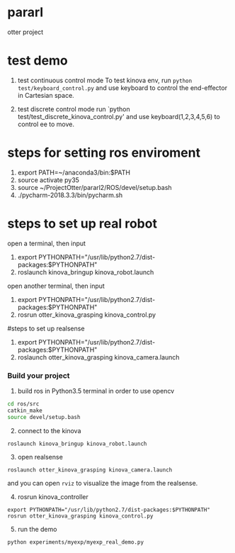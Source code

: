 # pararl
otter project


# test demo 
1. test continuous control mode
To test kinova env, run `python test/keyboard_control.py` and use keyboard to control the end-effector in Cartesian space.

2. test discrete control mode 
run `python test/test_discrete_kinova_control.py' and use keyboard(1,2,3,4,5,6) to control ee to move.


# steps for setting ros enviroment
1. export PATH=~/anaconda3/bin:$PATH
2. source activate py35
3. source ~/ProjectOtter/pararl2/ROS/devel/setup.bash
4. ./pycharm-2018.3.3/bin/pycharm.sh

# steps to set up real robot
open a terminal, then input
1. export PYTHONPATH="/usr/lib/python2.7/dist-packages:$PYTHONPATH"
2. roslaunch kinova_bringup kinova_robot.launch

open another terminal, then input
1. export PYTHONPATH="/usr/lib/python2.7/dist-packages:$PYTHONPATH"
2. rosrun otter_kinova_grasping kinova_control.py 

#steps to set up realsense
1. export PYTHONPATH="/usr/lib/python2.7/dist-packages:$PYTHONPATH"
2. roslaunch otter_kinova_grasping kinova_camera.launch 



### Build your project
1. build ros in Python3.5 terminal in order to use opencv
 ```bash
cd ros/src
catkin_make
source devel/setup.bash
```
2. connect to the kinova 
```
roslaunch kinova_bringup kinova_robot.launch
```

3. open realsense
```angular2
roslaunch otter_kinova_grasping kinova_camera.launch 
```
and you can open `rviz` to visualize the image from the realsense.

4. rosrun kinova_controller
```angular2
export PYTHONPATH="/usr/lib/python2.7/dist-packages:$PYTHONPATH"
rosrun otter_kinova_grasping kinova_control.py 
```

5. run the demo
```angular2
python experiments/myexp/myexp_real_demo.py
```
